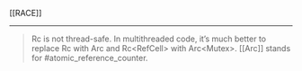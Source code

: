 [[RACE]]

---

> Rc<T> is not thread-safe. In multithreaded code, it’s much better to replace Rc<T> with Arc<T> and Rc<RefCell<T>> with Arc<Mutex<T>>. [[Arc]] stands for #atomic_reference_counter.
